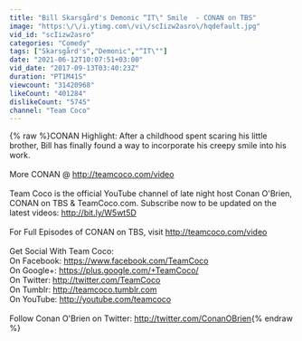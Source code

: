 ```yaml
---
title: "Bill Skarsgård's Demonic “IT\" Smile  - CONAN on TBS"
image: "https:\/\/i.ytimg.com\/vi\/scIizw2asro\/hqdefault.jpg"
vid_id: "scIizw2asro"
categories: "Comedy"
tags: ["Skarsgård's","Demonic","“IT\""]
date: "2021-06-12T10:07:51+03:00"
vid_date: "2017-09-13T03:40:23Z"
duration: "PT1M41S"
viewcount: "31420968"
likeCount: "401284"
dislikeCount: "5745"
channel: "Team Coco"
---
```

{% raw %}CONAN Highlight: After a childhood spent scaring his little brother, Bill has finally found a way to incorporate his creepy smile into his work.<br /><br />More CONAN @ <a rel="nofollow" target="blank" href="http://teamcoco.com/video">http://teamcoco.com/video</a><br /><br />Team Coco is the official YouTube channel of late night host Conan O'Brien, CONAN on TBS &amp; TeamCoco.com. Subscribe now to be updated on the latest videos: <a rel="nofollow" target="blank" href="http://bit.ly/W5wt5D">http://bit.ly/W5wt5D</a><br /><br />For Full Episodes of CONAN on TBS, visit <a rel="nofollow" target="blank" href="http://teamcoco.com/video">http://teamcoco.com/video</a><br /><br />Get Social With Team Coco:<br />On Facebook: ‪<a rel="nofollow" target="blank" href="https://www.facebook.com/TeamCoco‬">https://www.facebook.com/TeamCoco‬</a><br />On Google+: <a rel="nofollow" target="blank" href="https://plus.google.com/+TeamCoco/">https://plus.google.com/+TeamCoco/</a><br />On Twitter: <a rel="nofollow" target="blank" href="http://twitter.com/TeamCoco">http://twitter.com/TeamCoco</a><br />On Tumblr: <a rel="nofollow" target="blank" href="http://teamcoco.tumblr.com">http://teamcoco.tumblr.com</a><br />On YouTube: <a rel="nofollow" target="blank" href="http://youtube.com/teamcoco">http://youtube.com/teamcoco</a><br /><br />Follow Conan O'Brien on Twitter: <a rel="nofollow" target="blank" href="http://twitter.com/ConanOBrien">http://twitter.com/ConanOBrien</a>{% endraw %}
